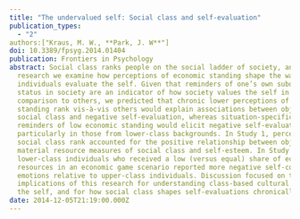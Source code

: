 ```yaml
---
title: "The undervalued self: Social class and self-evaluation"
publication_types:
  - "2"
authors:["Kraus, M. W., **Park, J. W**"]
doi: 10.3389/fpsyg.2014.01404
publication: Frontiers in Psychology
abstract: Social class ranks people on the social ladder of society, and in this
  research we examine how perceptions of economic standing shape the way that
  individuals evaluate the self. Given that reminders of one’s own subordinate
  status in society are an indicator of how society values the self in
  comparison to others, we predicted that chronic lower perceptions of economic
  standing rank vis-à-vis others would explain associations between objective
  social class and negative self-evaluation, whereas situation-specific
  reminders of low economic standing would elicit negative self-evaluations,
  particularly in those from lower-class backgrounds. In Study 1, perceptions of
  social class rank accounted for the positive relationship between objective
  material resource measures of social class and self-esteem. In Study 2,
  lower-class individuals who received a low (versus equal) share of economic
  resources in an economic game scenario reported more negative self-conscious
  emotions relative to upper-class individuals. Discussion focused on the
  implications of this research for understanding class-based cultural models of
  the self, and for how social class shapes self-evaluations chronically.
date: 2014-12-05T21:19:00.000Z
---
```

